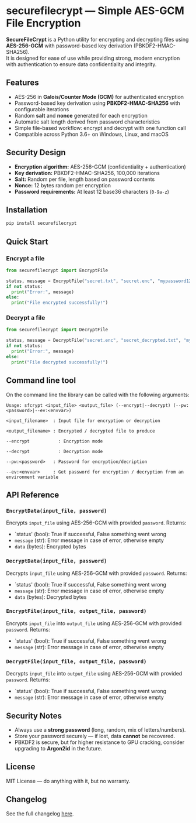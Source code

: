 # securefilecrypt — Simple AES-GCM File Encryption
**SecureFileCrypt** is a Python utility for encrypting and decrypting files using **AES-256-GCM** with password-based key derivation (PBKDF2-HMAC-SHA256).  
It is designed for ease of use while providing strong, modern encryption with authentication to ensure data confidentiality and integrity.

## Features

- AES-256 in **Galois/Counter Mode (GCM)** for authenticated encryption
- Password-based key derivation using **PBKDF2-HMAC-SHA256** with configurable iterations
- Random **salt** and **nonce** generated for each encryption
- Automatic salt length derived from password characteristics
- Simple file-based workflow: encrypt and decrypt with one function call
- Compatible across Python 3.6+ on Windows, Linux, and macOS

## Security Design

- **Encryption algorithm:** AES-256-GCM (confidentiality + authentication)
- **Key derivation:** PBKDF2-HMAC-SHA256, 100,000 iterations
- **Salt:** Random per file, length based on password contents
- **Nonce:** 12 bytes random per encryption
- **Password requirements:** At least 12 base36 characters (`0-9a-z`)

## Installation

```bash
pip install securefilecrypt
````

## Quick Start

### Encrypt a file

```python
from securefilecrypt import EncryptFile

status, message = EncryptFile("secret.txt", "secret.enc", "mypassword123abc")
if not status:
  print("Error:", message)
else:
  print("File encrypted successfully!")
```

### Decrypt a file

```python
from securefilecrypt import DecryptFile

status, message = DecryptFile("secret.enc", "secret_decrypted.txt", "mypassword123abc")
if not status:
  print("Error:", message)
else:
  print("File decrypted successfully!")
```

## Command line tool

On the command line the library can be called with the following arguments:

```
Usage: sfcrypt <input_file> <output_file> (--encrypt|--decrypt) (--pw:<password>|--ev:<envvar>)

<input_filename>  : Input file for encryption or decryption

<output_filename> : Encrypted / decrypted file to produce

--encrypt           : Encryption mode

--decrypt           : Decryption mode

--pw:<password>   : Password for encryption/decription

--ev:<envvar>     : Get password for encryption / decryption from an environment variable
```

## API Reference

### `EncryptData(input_file, password)`

Encrypts `input_file` using AES-256-GCM with provided `password`.
Returns: 
- `status' (bool): True if successful, False something went wrong
- `message` (str): Error message in case of error, otherwise empty
- `data` (bytes): Encrypted bytes

### `DecryptData(input_file, password)`

Decrypts `input_file` using AES-256-GCM with provided `password`.
Returns: 
- `status' (bool): True if successful, False something went wrong
- `message` (str): Error message in case of error, otherwise empty
- `data` (bytes): Decrypted bytes

### `EncryptFile(input_file, output_file, password)`

Encrypts `input_file` into `output_file` using AES-256-GCM with provided `password`.
Returns: 
- `status' (bool): True if successful, False something went wrong
- `message` (str): Error message in case of error, otherwise empty

### `DecryptFile(input_file, output_file, password)`

Decrypts `input_file` into `output_file` using AES-256-GCM with provided `password`.
Returns: 
- `status' (bool): True if successful, False something went wrong
- `message` (str): Error message in case of error, otherwise empty

## Security Notes

* Always use a **strong password** (long, random, mix of letters/numbers).
* Store your password securely — if lost, data **cannot** be recovered.
* PBKDF2 is secure, but for higher resistance to GPU cracking, consider upgrading to **Argon2id** in the future.

## License

MIT License — do anything with it, but no warranty.

## Changelog

See the full changelog [here](https://github.com/diegomarin75-work/SecureFileCrypt/blob/main/CHANGELOG.md).